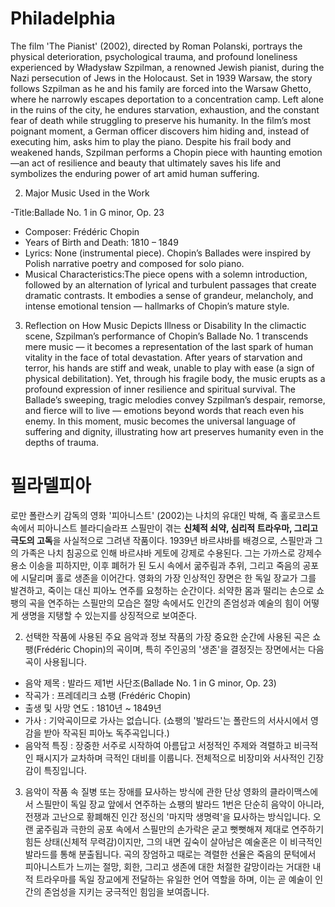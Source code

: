 # Philadelphia

The film 'The Pianist' (2002), directed by Roman Polanski, portrays the physical deterioration, psychological trauma, and profound loneliness experienced by Władysław Szpilman, a renowned Jewish pianist, during the Nazi persecution of Jews in the Holocaust. Set in 1939 Warsaw, the story follows Szpilman as he and his family are forced into the Warsaw Ghetto, where he narrowly escapes deportation to a concentration camp. Left alone in the ruins of the city, he endures starvation, exhaustion, and the constant fear of death while struggling to preserve his humanity. In the film’s most poignant moment, a German officer discovers him hiding and, instead of executing him, asks him to play the piano. Despite his frail body and weakened hands, Szpilman performs a Chopin piece with haunting emotion—an act of resilience and beauty that ultimately saves his life and symbolizes the enduring power of art amid human suffering.

2. Major Music Used in the Work

-Title:Ballade No. 1 in G minor, Op. 23
- Composer: Frédéric Chopin
- Years of Birth and Death: 1810 – 1849
- Lyrics: None (instrumental piece). Chopin’s Ballades were inspired by Polish narrative poetry and composed for solo piano.
- Musical Characteristics:The piece opens with a solemn introduction, followed by an alternation of lyrical and turbulent passages that create dramatic contrasts. It embodies a sense of grandeur, melancholy, and intense emotional tension — hallmarks of Chopin’s mature style.

3. Reflection on How Music Depicts Illness or Disability
In the climactic scene, Szpilman’s performance of Chopin’s Ballade No. 1 transcends mere music — it becomes a representation of the last spark of human vitality in the face of total devastation. After years of starvation and terror, his hands are stiff and weak, unable to play with ease (a sign of physical debilitation). Yet, through his fragile body, the music erupts as a profound expression of inner resilience and spiritual survival. The Ballade’s sweeping, tragic melodies convey Szpilman’s despair, remorse, and fierce will to live — emotions beyond words that reach even his enemy. In this moment, music becomes the universal language of suffering and dignity, illustrating how art preserves humanity even in the depths of trauma.

# 필라델피아

로만 폴란스키 감독의 영화 '피아니스트' (2002)는 나치의 유대인 박해, 즉 홀로코스트 속에서 피아니스트 블라디슬라프 스필만이 겪는 **신체적 쇠약, 심리적 트라우마, 그리고 극도의 고독**을 사실적으로 그려낸 작품이다. 1939년 바르샤바를 배경으로, 스필만과 그의 가족은 나치 침공으로 인해 바르샤바 게토에 강제로 수용된다. 그는 가까스로 강제수용소 이송을 피하지만, 이후 폐허가 된 도시 속에서 굶주림과 추위, 그리고 죽음의 공포에 시달리며 홀로 생존을 이어간다. 영화의 가장 인상적인 장면은 한 독일 장교가 그를 발견하고, 죽이는 대신 피아노 연주를 요청하는 순간이다. 쇠약한 몸과 떨리는 손으로 쇼팽의 곡을 연주하는 스필만의 모습은 절망 속에서도 인간의 존엄성과 예술의 힘이 어떻게 생명을 지탱할 수 있는지를 상징적으로 보여준다.


2. 선택한 작품에 사용된 주요 음악과 정보
작품의 가장 중요한 순간에 사용된 곡은 쇼팽(Frédéric Chopin)의 곡이며, 특히 주인공의 '생존'을 결정짓는 장면에서는 다음 곡이 사용됩니다.
- 음악 제목 : 발라드 제1번 사단조(Ballade No. 1 in G minor, Op. 23)
- 작곡가 : 프레데리크 쇼팽 (Frédéric Chopin)
- 출생 및 사망 연도 : 1810년 ~ 1849년
- 가사 : 기악곡이므로 가사는 없습니다. (쇼팽의 '발라드'는 폴란드의 서사시에서 영감을 받아 작곡된 피아노 독주곡입니다.)
- 음악적 특징 : 장중한 서주로 시작하여 아름답고 서정적인 주제와 격렬하고 비극적인 패시지가 교차하며 극적인 대비를 이룹니다. 전체적으로 비장미와 서사적인 긴장감이 특징입니다.

3. 음악이 작품 속 질병 또는 장애를 묘사하는 방식에 관한 단상
영화의 클라이맥스에서 스필만이 독일 장교 앞에서 연주하는 쇼팽의 발라드 1번은 단순히 음악이 아니라, 전쟁과 고난으로 황폐해진 인간 정신의 '마지막 생명력'을 묘사하는 방식입니다. 오랜 굶주림과 극한의 공포 속에서 스필만의 손가락은 굳고 뻣뻣해져 제대로 연주하기 힘든 상태(신체적 무력감)이지만, 그의 내면 깊숙이 살아남은 예술혼은 이 비극적인 발라드를 통해 분출됩니다. 곡의 장엄하고 때로는 격렬한 선율은 죽음의 문턱에서 피아니스트가 느끼는 절망, 회한, 그리고 생존에 대한 처절한 갈망이라는 거대한 내적 트라우마를 독일 장교에게 전달하는 유일한 언어 역할을 하며, 이는 곧 예술이 인간의 존엄성을 지키는 궁극적인 힘임을 보여줍니다.

